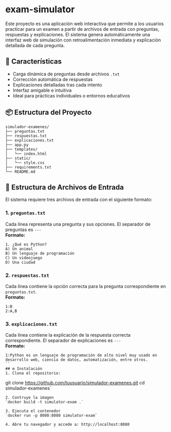 # exam-simulator
Este proyecto es una aplicación web interactiva que permite a los usuarios practicar para un examen a partir de archivos de entrada con preguntas, respuestas y explicaciones. El sistema genera automáticamente una interfaz web de simulación con retroalimentación inmediata y explicación detallada de cada pregunta.

## 🚀 Características
- Carga dinámica de preguntas desde archivos `.txt`
- Corrección automática de respuestas
- Explicaciones detalladas tras cada intento
- Interfaz amigable e intuitiva
- Ideal para prácticas individuales o entornos educativos

## 📦 Estructura del Proyecto
```text
simulador-examenes/
├── preguntas.txt
├── respuestas.txt
├── explicaciones.txt
├── app.py
├── templates/
│   └── index.html
├── static/
│   └── style.css
├── requirements.txt
└── README.md
```

## 📂 Estructura de Archivos de Entrada
El sistema requiere tres archivos de entrada con el siguiente formato:

### 1. `preguntas.txt`
Cada línea representa una pregunta y sus opciones. El separador de preguntas es `---`  
**Formato:**
```text
1. ¿Qué es Python?
A) Un animal
B) Un lenguaje de programación
C) Un videojuego
D) Una ciudad
```
### 2. `respuestas.txt`
Cada línea contiene la opción correcta para la pregunta correspondiente en `preguntas.txt`.  
**Formato:**
```text
1:B
2:A,B
```
### 3. `explicaciones.txt`
Cada línea contiene la explicación de la respuesta correcta correspondiente. El separador de explicaciones es `---`  
**Formato:**
```text
1:Python es un lenguaje de programación de alto nivel muy usado en desarrollo web, ciencia de datos, automatización, entre otros.
``
## ⚙️ Instalación
1. Clona el repositorio:
```
git clone https://github.com/tuusuario/simulador-examenes.git
cd simulador-examenes`
```
2. Contruye la imagen
`docker build -t simulator-exam .`

3. Ejecuta el contenedor
`docker run -p 8080:8080 simulator-exam`

4. Abre tu navegador y accede a: http://localhost:8080

